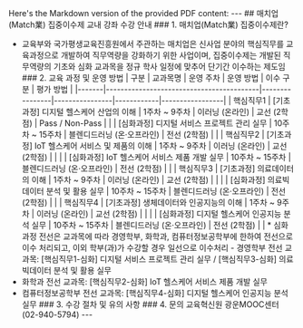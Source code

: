 Here's the Markdown version of the provided PDF content: --- ## 매치업(Match業) 집중이수제 교내 강좌 수강 안내 ### 1. 매치업(Match業) 집중이수제란?
- 교육부와 국가평생교육진흥원에서 주관하는 매치업은 신사업 분야의 핵심직무를 교육과정으로 개발하여 직무역량을 강화하기 위한 사업이며, 집중이수제는 개발된 직무역량의 기초와 심화 교과목을 정규 학사 일정에 맞추어 단기간 이수하는 제도임 ### 2. 교육 과정 및 운영 방법 | 구분 | 교과목명 | 운영 주차 | 운영 방법 | 이수 구분 | 평가 방법 |
|-------|------------------------------------------|----------------|----------------|------------|-----------------|
| 핵심직무1 | [기초과정] 디지털 헬스케어 산업의 이해 | 1주차 ~ 9주차 | 이러닝 (온라인) | 교선 (2학점) | Pass / Non-Pass |
| | [심화과정] 디지털 서비스 프로젝트 관리 실무 | 10주차 ~ 15주차 | 블렌디드러닝 (온·오프라인) | 전선 (2학점) | |
| 핵심직무2 | [기초과정] IoT 헬스케어 서비스 및 제품의 이해 | 1주차 ~ 9주차 | 이러닝 (온라인) | 교선 (2학점) | |
| | [심화과정] IoT 헬스케어 서비스 제품 개발 실무 | 10주차 ~ 15주차 | 블렌디드러닝 (온·오프라인) | 전선 (2학점) | |
| 핵심직무3 | [기초과정] 의료데이터의 이해 | 1주차 ~ 9주차 | 이러닝 (온라인) | 교선 (2학점) | |
| | [심화과정] 의료빅데이터 분석 및 활용 실무 | 10주차 ~ 15주차 | 블렌디드러닝 (온·오프라인) | 전선 (2학점) | |
| 핵심직무4 | [기초과정] 생체데이터와 인공지능의 이해 | 1주차 ~ 9주차 | 이러닝 (온라인) | 교선 (2학점) | |
| | [심화과정] 디지털 헬스케어 인공지능 분석 실무 | 10주차 ~ 15주차 | 블렌디드러닝 (온·오프라인) | 전선 (2학점) | | * 심화과정 전선은 교과목에 따라 경영학부, 화학과, 컴퓨터정보공학부에 한하여 전선으로 이수 처리되고, 이외 학부(과)가 수강할 경우 일선으로 이수처리 - 경영학부 전선 교과목: [핵심직무1-심화] 디지털 서비스 프로젝트 관리 실무 / [핵심직무3-심화] 의료빅데이터 분석 및 활용 실무
- 화학과 전선 교과목: [핵심직무2-심화] IoT 헬스케어 서비스 제품 개발 실무
- 컴퓨터정보공학부 전선 교과목: [핵심직무4-심화] 디지털 헬스케어 인공지능 분석 실무 ### 3. 수강 절차 및 유의 사항 ### 4. 문의
교육혁신원 광운MOOC센터(02-940-5794) ---